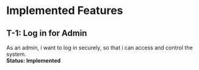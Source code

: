 # Implemented Features
## T-1: Log in for Admin
 As an admin, i want to log in securely, so that i can access and control the system.  
**Status: Implemented**
